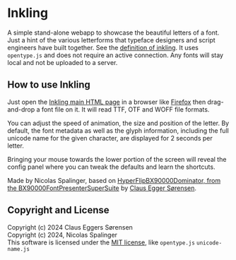 # Inkling
A simple stand-alone webapp to showcase the beautiful letters of a font. Just a hint of the various letterforms that typeface designers and script engineers have built together. See the [definition of inkling](https://en.wiktionary.org/wiki/inkling). It uses `opentype.js` and does not require an active connection. Any fonts will stay local and not be uploaded to a server.

## How to use Inkling
Just open the <a href="https://n7s.github.io/inkling/http_root/" target="_blank"> Inkling main HTML page</a> in a browser like <a href="https://firefox.com">Firefox</a> then drag-and-drop a font file on it. It will read TTF, OTF and WOFF file formats.

You can adjust the speed of animation, the size and position of the letter.
By default, the font metadata as well as the glyph information, including the full unicode name for the given character, are displayed for 2 seconds per letter. 

Bringing your mouse towards the lower portion of the screen will reveal the config panel where you can tweak the defaults and learn the shortcuts. 

Made by Nicolas Spalinger, based on <a href="https://github.com/clauseggers/BX90000FontPresenterSuperSuite">HyperFlipBX90000Dominator, from the BX90000FontPresenterSuperSuite</a> by <a href="https://www.forthehearts.net/about/">Claus Egger Sørensen</a>.

## Copyright and License
Copyright (c) 2024 Claus Eggers Sørensen   
Copyright (c) 2024, Nicolas Spalinger   
This software is licensed under the [MIT license](LICENSE), like `opentype.js` `unicode-name.js`
